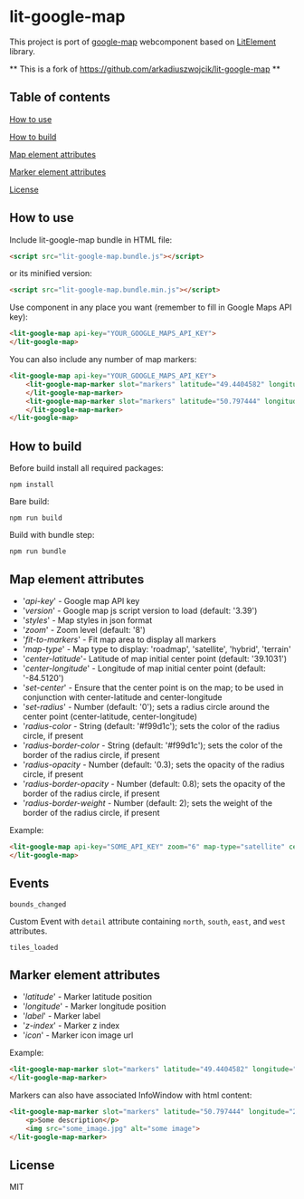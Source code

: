# lit-google-map

This project is port of [google-map](https://www.webcomponents.org/element/GoogleWebComponents/google-map) webcomponent based on [LitElement](https://lit-element.polymer-project.org/) library.

** This is a fork of https://github.com/arkadiuszwojcik/lit-google-map **

## Table of contents

[How to use](#How-to-use)

[How to build](#How-to-build)

[Map element attributes](#Map-element-attributes)

[Marker element attributes](#Marker-element-attributes)

[License](#License)

## How to use

Include lit-google-map bundle in HTML file:

```html
<script src="lit-google-map.bundle.js"></script>
```

or its minified version:

```html
<script src="lit-google-map.bundle.min.js"></script>
```

Use component in any place you want (remember to fill in Google Maps API key):

```html
<lit-google-map api-key="YOUR_GOOGLE_MAPS_API_KEY">    
</lit-google-map>
```

You can also include any number of map markers:

```html
<lit-google-map api-key="YOUR_GOOGLE_MAPS_API_KEY">
    <lit-google-map-marker slot="markers" latitude="49.4404582" longitude="20.2700361">
    </lit-google-map-marker>  
    <lit-google-map-marker slot="markers" latitude="50.797444" longitude="20.4600623">
    </lit-google-map-marker>
</lit-google-map>
```

## How to build

Before build install all required packages:

```
npm install
```

Bare build:

```
npm run build
```

Build with bundle step:

```
npm run bundle
```

## Map element attributes

* '*api-key*' - Google map API key
* '*version*' - Google map js script version to load (default: '3.39')
* '*styles*' - Map styles in json format
* '*zoom*' - Zoom level (default: '8')
* '*fit-to-markers*' - Fit map area to display all markers
* '*map-type*' - Map type to display: 'roadmap', 'satellite', 'hybrid', 'terrain'
* '*center-latitude*'- Latitude of map initial center point (default: '39.1031')
* '*center-longitude*' - Longitude of map initial center point (default: '-84.5120')
* '*set-center*' - Ensure that the center point is on the map; to be used in conjunction with center-latitude and center-longitude
* '*set-radius*' - Number (default: '0'); sets a radius circle around the center point (center-latitude, center-longitude)
* '*radius-color* - String (default: '#f99d1c'); sets the color of the radius circle, if present
* '*radius-border-color* - String (default: '#f99d1c'); sets the color of the border of the radius circle, if present
* '*radius-opacity* - Number (default: '0.3); sets the opacity of the radius circle, if present
* '*radius-border-opacity* - Number (default: 0.8); sets the opacity of the border of the radius circle, if present
* '*radius-border-weight* - Number (default: 2); sets the weight of the border of the radius circle, if present

Example:

```html
<lit-google-map api-key="SOME_API_KEY" zoom="6" map-type="satellite" center-latitude="51.8436554" center-longitude="19.5070867" set-center>    
</lit-google-map>
```

## Events

`bounds_changed`

Custom Event with `detail` attribute containing `north`, `south`, `east`, and `west` attributes.

`tiles_loaded`

## Marker element attributes

* '*latitude*' - Marker latitude position
* '*longitude*' - Marker longitude position
* '*label*' - Marker label
* '*z-index*' - Marker z index
* '*icon*' - Marker icon image url

Example:

```html
<lit-google-map-marker slot="markers" latitude="49.4404582" longitude="20.2700361">
</lit-google-map-marker>
```

Markers can also have associated InfoWindow with html content:

```html
<lit-google-map-marker slot="markers" latitude="50.797444" longitude="20.4600623">
    <p>Some description</p>
    <img src="some_image.jpg" alt="some image">
</lit-google-map-marker>
```

## License

MIT